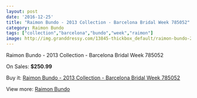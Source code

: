 ```yaml
---
layout: post
date: '2016-12-25'
title: "Raimon Bundo - 2013 Collection - Barcelona Bridal Week 785052"
category: Raimon Bundo
tags: ["collection","barcelona","bundo","week","raimon"]
image: http://img.granddressy.com/13845-thickbox_default/raimon-bundo-2013-collection-barcelona-bridal-week-785052.jpg
---
```

Raimon Bundo - 2013 Collection - Barcelona Bridal Week 785052

On Sales: **$250.99**
<a href="https://www.granddressy.com/en/raimon-bundo/12913-raimon-bundo-2013-collection-barcelona-bridal-week-785052.html"><amp-img layout="responsive" width="600" height="600" src="//img.granddressy.com/13845-thickbox_default/raimon-bundo-2013-collection-barcelona-bridal-week-785052.jpg" alt="Raimon Bundo - 2013 Collection - Barcelona Bridal Week 785052 0" /></a>

Buy it: [Raimon Bundo - 2013 Collection - Barcelona Bridal Week 785052](https://www.granddressy.com/en/raimon-bundo/12913-raimon-bundo-2013-collection-barcelona-bridal-week-785052.html "Raimon Bundo - 2013 Collection - Barcelona Bridal Week 785052")

View more: [Raimon Bundo](https://www.granddressy.com/en/248-raimon-bundo "Raimon Bundo")